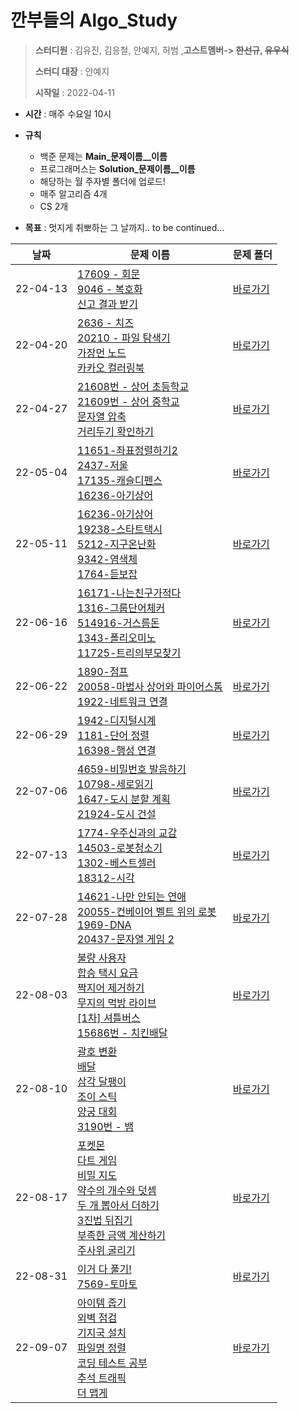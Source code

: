 # 깐부들의 Algo_Study

> **스터디원** : 김유진, 김응철, 안예지, 허범 ,**고스트멤버-> ~~한선규~~, ~~유우식~~**
> 
> **스터디 대장** : 안예지
> 
> **시작일** : 2022-04-11

* **시간** : 매주 수요일 10시
* **규칙** 
  * 백준 문제는 **Main_문제이름__이름**
  * 프로그래머스는 **Solution_문제이름__이름** 
  * 해당하는 월 주자별 폴더에 업로드! 
  * 매주 알고리즘 4개 
  * CS 2개

* **목표** :  멋지게 취뽀하는 그 날까지.. to be continued...



| 날짜     | 문제 이름                                                    | 문제 폴더                    |
| -------- | ------------------------------------------------------------ | ---------------------------- |
| 22-04-13 | [17609 - 회문](https://www.acmicpc.net/problem/17609) <br/> [9046 - 복호화](https://www.acmicpc.net/problem/9046) <br/> [신고 결과 받기](https://programmers.co.kr/learn/courses/30/lessons/92334) | [바로가기](4월/3주차/) |
| 22-04-20 | [2636 - 치즈](https://www.acmicpc.net/problem/2636) <br/> [20210 - 파일 탐색기](https://www.acmicpc.net/problem/20210)<br/> [가장먼 노드](https://programmers.co.kr/learn/courses/30/lessons/49189)  <br/> [카카오 컬러링북](https://programmers.co.kr/learn/courses/30/lessons/1829)   |  [바로가기](4월/4주차/)  |
| 22-04-27 | [21608번 - 상어 초등학교](https://www.acmicpc.net/problem/21608) <br/> [21609번 - 상어 중학교](https://www.acmicpc.net/problem/21609) <br/> [문자열 압축](https://programmers.co.kr/learn/courses/30/lessons/60057) <br/> [거리두기 확인하기](https://programmers.co.kr/learn/courses/30/lessons/81302)| [바로가기](4월/5주차/) |
| 22-05-04 | [11651-좌표정렬하기2](https://www.acmicpc.net/problem/11651)<br/>[2437-저울](https://www.acmicpc.net/problem/2437) <br/> [17135-캐슬디펜스](https://www.acmicpc.net/problem/17135) <br/> [16236-아기상어](https://www.acmicpc.net/problem/16236) | [바로가기](5월/1주차/) |
| 22-05-11 | [16236-아기상어](https://www.acmicpc.net/problem/16236)<br/>[19238-스타트택시](https://www.acmicpc.net/problem/19238)<br/>[5212-지구온난화](https://www.acmicpc.net/problem/5212)<br/>[9342-염색체](https://www.acmicpc.net/problem/9342)<br/>[1764-듣보잡](https://www.acmicpc.net/problem/1764)<br/> | [바로가기](5월/2주차/) |
| 22-06-16 | [16171-나는친구가적다](https://www.acmicpc.net/problem/16171)<br/>[1316-그룹단어체커](https://www.acmicpc.net/problem/1316)<br/>[514916-거스름돈](https://www.acmicpc.net/problem/14916)<br/>[1343-폴리오미노](https://www.acmicpc.net/problem/1343)<br/>[11725-트리의부모찾기](https://www.acmicpc.net/problem/11725)<br/> | [바로가기](5월/3주차/) |
| 22-06-22 | [1890-점프](https://www.acmicpc.net/problem/1890)<br/>[20058-마법사 상어와 파이어스톰](https://www.acmicpc.net/problem/20058)<br/>[1922-네트워크 연결](https://www.acmicpc.net/problem/1922)|[바로가기](6월/4주차/) |
| 22-06-29 | [1942-디지털시계](https://www.acmicpc.net/problem/1942)<br/>[1181-단어 정렬](https://www.acmicpc.net/problem/1181)<br/>[16398-행성 연결](https://www.acmicpc.net/problem/16398)|[바로가기](6월/5주차/) |
| 22-07-06 | [4659-비밀번호 발음하기](https://www.acmicpc.net/problem/4659)<br/>[10798-세로읽기](https://www.acmicpc.net/problem/10798)<br/>[1647-도시 분할 계획](https://www.acmicpc.net/problem/1647)<br/>[21924-도시 건설](https://www.acmicpc.net/problem/21924)|[바로가기](7월/1주차/) |
| 22-07-13 | [1774-우주신과의 교감](https://www.acmicpc.net/problem/1774)<br/>[14503-로봇청소기](https://www.acmicpc.net/problem/14503)<br/>[1302-베스트셀러](https://www.acmicpc.net/problem/1302)<br/>[18312-시각](https://www.acmicpc.net/problem/18312)|[바로가기](7월/2주차/) |
| 22-07-28 | [14621-나만 안되는 연애](https://www.acmicpc.net/problem/14621)<br/>[20055-컨베이어 벨트 위의 로봇](https://www.acmicpc.net/problem/20055)<br/>[1969-DNA](https://www.acmicpc.net/problem/1969)<br/>[20437-문자열 게임 2](https://www.acmicpc.net/problem/20437)|[바로가기](7월/3주차/) |
| 22-08-03 | [불량 사용자](https://school.programmers.co.kr/learn/courses/30/lessons/64064)<br/>[합승 택시 요금](https://school.programmers.co.kr/learn/courses/30/lessons/72413)<br/>[짝지어 제거하기](https://school.programmers.co.kr/learn/courses/30/lessons/12973)<br/>[무지의 먹방 라이브](https://school.programmers.co.kr/learn/courses/30/lessons/42891)<br/>[[1차] 셔틀버스](https://school.programmers.co.kr/learn/courses/30/lessons/17678)<br/>[15686번 - 치킨배달](https://www.acmicpc.net/problem/15686)|[바로가기](8월/1주차/) |
| 22-08-10 | [괄호 변환](https://school.programmers.co.kr/learn/courses/30/lessons/60058)<br/>[배달](https://school.programmers.co.kr/learn/courses/30/lessons/12978)<br/>[삼각 달팽이](https://school.programmers.co.kr/learn/courses/30/lessons/68645)<br/>[조이 스틱](https://school.programmers.co.kr/learn/courses/30/lessons/42860)<br/>[양궁 대회](https://school.programmers.co.kr/learn/courses/30/lessons/92342)<br/>[3190번 - 뱀](https://www.acmicpc.net/problem/3190)|[바로가기](8월/2주차/) |
| 22-08-17 | [포켓몬](https://school.programmers.co.kr/learn/courses/30/lessons/1845)<br/>[다트 게임](https://school.programmers.co.kr/learn/courses/30/lessons/17682)<br/>[비밀 지도](https://school.programmers.co.kr/learn/courses/30/lessons/17681)<br/>[약수의 개수와 덧셈](https://school.programmers.co.kr/learn/courses/30/lessons/77884)<br/>[두 개 뽑아서 더하기](https://school.programmers.co.kr/learn/courses/30/lessons/68644)<br/>[3진법 뒤집기](https://school.programmers.co.kr/learn/courses/30/lessons/68935)<br/>[부족한 금액 계산하기](https://school.programmers.co.kr/learn/courses/30/lessons/82612)<br/>[주사위 굴리기](https://www.acmicpc.net/problem/14499)|[바로가기](8월/3주차/) |
| 22-08-31 | [이거 다 풀기!](https://school.programmers.co.kr/learn/courses/30/parts/12421)<br/> [7569-토마토](https://www.acmicpc.net/problem/7569)<br/>| [바로가기](8월/4주차/)|
| 22-09-07 | [아이템 줍기](https://school.programmers.co.kr/learn/courses/30/lessons/87694)<br/> [외벽 점검](https://school.programmers.co.kr/learn/courses/30/lessons/60062)<br/> [기지국 설치](https://school.programmers.co.kr/learn/courses/30/lessons/12979)<br/>[파일명 정렬](https://school.programmers.co.kr/learn/courses/30/lessons/17686)<br/>[코딩 테스트 공부](https://school.programmers.co.kr/learn/courses/30/lessons/118668)<br/>[추석 트래픽](https://school.programmers.co.kr/learn/courses/30/lessons/17676)<br/>[더 맵게](https://school.programmers.co.kr/learn/courses/30/lessons/42626)<br/>| [바로가기](8월/4주차/)|


